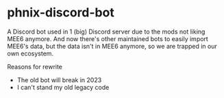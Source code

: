 # phnix-discord-bot

A Discord bot used in 1 (big) Discord server due to the mods not liking MEE6 anymore. And now there's other maintained bots to easily import MEE6's data, but the data isn't in MEE6 anymore, so we are trapped in our own ecosystem.

Reasons for rewrite
- The old bot will break in 2023
- I can't stand my old legacy code
